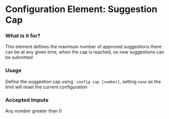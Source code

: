 # Configuration Element: Suggestion Cap

### What is it for?
This element defines the maximum number of approved suggestions there can be at any given time, when the cap is reached, no new suggestions can be submitted

### Usage
Define the suggestion cap using `.config cap [number]`, setting `none` as the limit will reset the current configuration

### Accepted Imputs
Any number greater than 0



